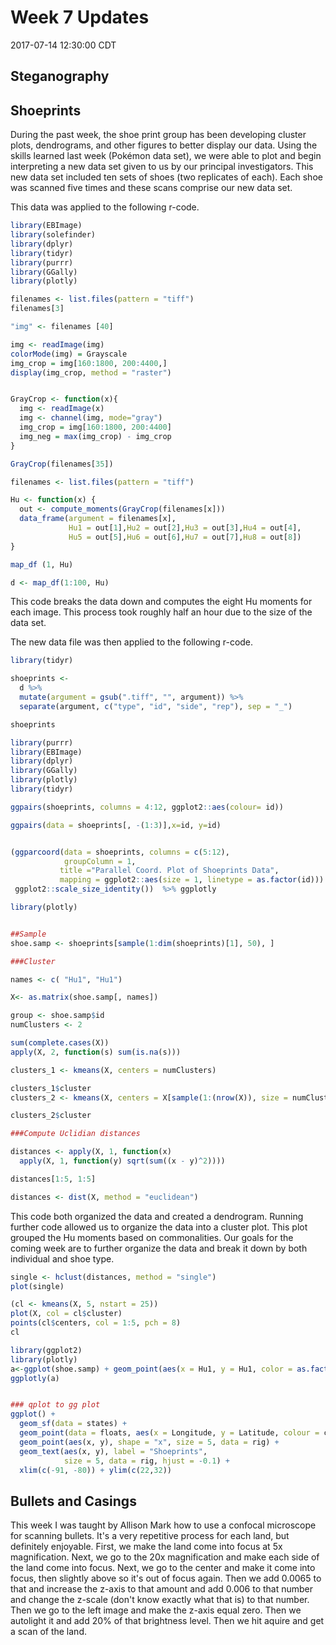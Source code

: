 Week 7 Updates
================
2017-07-14 12:30:00 CDT

Steganography
-------------

Shoeprints
----------

During the past week, the shoe print group has been developing cluster plots, dendrograms, and other figures to better display our data. Using the skills learned last week (Pokémon data set), we were able to plot and begin interpreting a new data set given to us by our principal investigators. This new data set included ten sets of shoes (two replicates of each). Each shoe was scanned five times and these scans comprise our new data set.

This data was applied to the following r-code.

``` r
library(EBImage)
library(solefinder)
library(dplyr)
library(tidyr)
library(purrr)
library(GGally)
library(plotly)

filenames <- list.files(pattern = "tiff")
filenames[3]

"img" <- filenames [40]

img <- readImage(img)
colorMode(img) = Grayscale
img_crop = img[160:1800, 200:4400,]
display(img_crop, method = "raster")


GrayCrop <- function(x){
  img <- readImage(x)
  img <- channel(img, mode="gray")
  img_crop = img[160:1800, 200:4400]
  img_neg = max(img_crop) - img_crop
}

GrayCrop(filenames[35])

filenames <- list.files(pattern = "tiff")

Hu <- function(x) {
  out <- compute_moments(GrayCrop(filenames[x]))
  data_frame(argument = filenames[x], 
             Hu1 = out[1],Hu2 = out[2],Hu3 = out[3],Hu4 = out[4],
             Hu5 = out[5],Hu6 = out[6],Hu7 = out[7],Hu8 = out[8])
}

map_df (1, Hu)

d <- map_df(1:100, Hu)
```

This code breaks the data down and computes the eight Hu moments for each image. This process took roughly half an hour due to the size of the data set.

The new data file was then applied to the following r-code.

``` r
library(tidyr)

shoeprints <- 
  d %>%
  mutate(argument = gsub(".tiff", "", argument)) %>%
  separate(argument, c("type", "id", "side", "rep"), sep = "_")

shoeprints

library(purrr)
library(EBImage)
library(dplyr)
library(GGally)
library(plotly)
library(tidyr)

ggpairs(shoeprints, columns = 4:12, ggplot2::aes(colour= id))

ggpairs(data = shoeprints[, -(1:3)],x=id, y=id)


(ggparcoord(data = shoeprints, columns = c(5:12), 
            groupColumn = 1, 
           title ="Parallel Coord. Plot of Shoeprints Data", 
           mapping = ggplot2::aes(size = 1, linetype = as.factor(id))) +
 ggplot2::scale_size_identity())  %>% ggplotly

library(plotly)


##Sample
shoe.samp <- shoeprints[sample(1:dim(shoeprints)[1], 50), ]

###Cluster

names <- c( "Hu1", "Hu1")

X<- as.matrix(shoe.samp[, names])

group <- shoe.samp$id
numClusters <- 2

sum(complete.cases(X))
apply(X, 2, function(s) sum(is.na(s)))

clusters_1 <- kmeans(X, centers = numClusters)

clusters_1$cluster
clusters_2 <- kmeans(X, centers = X[sample(1:(nrow(X)), size = numClusters),])

clusters_2$cluster

###Compute Uclidian distances

distances <- apply(X, 1, function(x)
  apply(X, 1, function(y) sqrt(sum((x - y)^2))))

distances[1:5, 1:5]

distances <- dist(X, method = "euclidean")
```

This code both organized the data and created a dendrogram. Running further code allowed us to organize the data into a cluster plot. This plot grouped the Hu moments based on commonalities. Our goals for the coming week are to further organize the data and break it down by both individual and shoe type.

``` r
single <- hclust(distances, method = "single")
plot(single)

(cl <- kmeans(X, 5, nstart = 25))
plot(X, col = cl$cluster) 
points(cl$centers, col = 1:5, pch = 8)
cl

library(ggplot2)
library(plotly)
a<-ggplot(shoe.samp) + geom_point(aes(x = Hu1, y = Hu1, color = as.factor(id)))
ggplotly(a)


### qplot to gg plot
ggplot() +
  geom_sf(data = states) + 
  geom_point(data = floats, aes(x = Longitude, y = Latitude, colour = callSign)) +   
  geom_point(aes(x, y), shape = "x", size = 5, data = rig) + 
  geom_text(aes(x, y), label = "Shoeprints", 
            size = 5, data = rig, hjust = -0.1) + 
  xlim(c(-91, -80)) + ylim(c(22,32))
```

Bullets and Casings
-------------------

This week I was taught by Allison Mark how to use a confocal microscope for scanning bullets. It's a very repetitive process for each land, but definitely enjoyable. First, we make the land come into focus at 5x magnification. Next, we go to the 20x magnification and make each side of the land come into focus. Next, we go to the center and make it come into focus, then slightly above so it's out of focus again. Then we add 0.0065 to that and increase the z-axis to that amount and add 0.006 to that number and change the z-scale (don't know exactly what that is) to that number. Then we go to the left image and make the z-axis equal zero. Then we autolight it and add 20% of that brightness level. Then we hit aquire and get a scan of the land.

